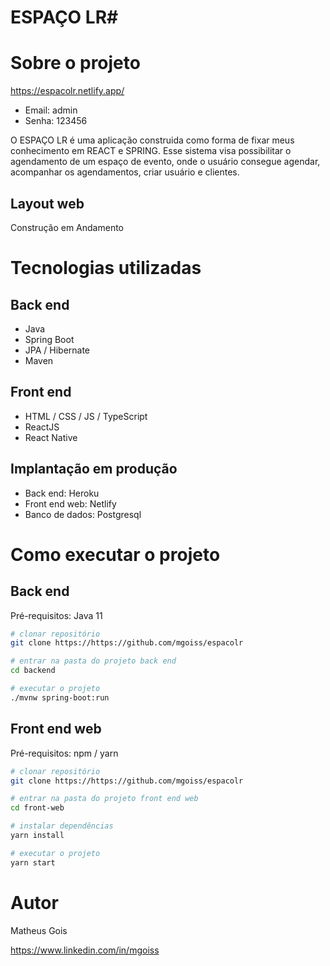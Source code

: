 # ESPAÇO LR#

# Sobre o projeto


https://espacolr.netlify.app/
- Email: admin
- Senha: 123456

O ESPAÇO LR é uma aplicação construida como forma de fixar meus conhecimento em REACT e SPRING. Esse sistema visa possibilitar o agendamento de um espaço de evento, onde o usuário consegue agendar, acompanhar os agendamentos, criar usuário e clientes.

## Layout web
Construção em Andamento

# Tecnologias utilizadas
## Back end
- Java
- Spring Boot
- JPA / Hibernate
- Maven
## Front end
- HTML / CSS / JS / TypeScript
- ReactJS
- React Native
## Implantação em produção
- Back end: Heroku
- Front end web: Netlify
- Banco de dados: Postgresql

# Como executar o projeto

## Back end
Pré-requisitos: Java 11

```bash
# clonar repositório
git clone https://https://github.com/mgoiss/espacolr

# entrar na pasta do projeto back end
cd backend

# executar o projeto
./mvnw spring-boot:run
```

## Front end web
Pré-requisitos: npm / yarn

```bash
# clonar repositório
git clone https://https://github.com/mgoiss/espacolr

# entrar na pasta do projeto front end web
cd front-web

# instalar dependências
yarn install

# executar o projeto
yarn start
```
# Autor

Matheus Gois

https://www.linkedin.com/in/mgoiss
